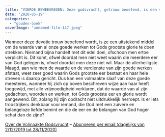 ```yaml
---
title: "VIERDE BEWEEGREDEN: Deze godsvrucht, getrouw beoefend, is een voortreffelijk middel om de waarde van al onze goede werken tot Gods meerdere eer te doen strekken"
date: "2020-05-19"
categories: 
  - "gouden-boek"
coverImage: "unnamed-file-147.jpeg"
---
```


Wanneer deze devotie trouw beoefend wordt, is ze een uitstekend middel om de waarde van al onze goede werken tot Gods grootste glorie te doen strekken. Niemand bijna handelt met dit edel doel, ofschoon men ertoe verplicht is. Dit komt, ofwel doordat men niet weet waarin die meerdere eer van God gelegen is, ofwel doordat men deze niet wil. Maar de allerheiligste Maagd, aan wie men de waarde en de verdienste van zijn goede werken afstaat, weet zeer goed waarin Gods grootste eer bestaat en haar hele streven is daarop gericht. Dus kan een volmaakte slaaf van deze goede meesteres, wanneer hij zich op boven beschreven wijze aan haar heeft toegewijd, met alle vrijmoedigheid verklaren, dat de waarde van al zijn gedachten, woorden en werken, tot Gods grootste eer en glorie wordt aangewend. Dit, zolang hij zijn opdracht niet uitdrukkelijk herroept. Is er iets troostrijkers denkbaar voor iemand, die God met een zuivere en belangeloze liefde bemint en die de eer en de belangen van God hoger schat dan de zijne?

[Over de Volmaakte Godsvrucht](/blog/een-jaar-lang-volmaakte-godsvrucht/) – [Abonneren per email (dagelijks van 2/12/2019 tot 28/11/2020)](http://eepurl.com/9RKvX)
